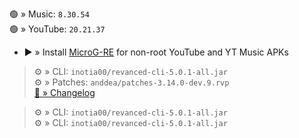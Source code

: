 🟢 » Music: `8.30.54`  
🟢 » YouTube: `20.21.37`  

- ▶️ » Install [MicroG-RE](https://github.com/WSTxda/MicroG-RE/releases) for non-root YouTube and YT Music APKs
  
> ⚙️ » CLI: `inotia00/revanced-cli-5.0.1-all.jar`  
> ⚙️ » Patches: `anddea/patches-3.14.0-dev.9.rvp`  
[🔗 » Changelog](https://github.com/anddea/revanced-patches/releases/tag/v3.14.0-dev.9)

> ⚙️ » CLI: `inotia00/revanced-cli-5.0.1-all.jar`  
> ⚙️ » CLI: `inotia00/revanced-cli-5.0.1-all.jar`    
